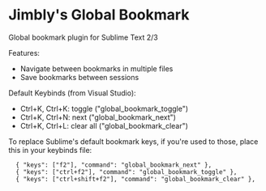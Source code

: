 Jimbly's Global Bookmark
========================

Global bookmark plugin for Sublime Text 2/3

Features:
* Navigate between bookmarks in multiple files
* Save bookmarks between sessions

Default Keybinds (from Visual Studio):
* Ctrl+K, Ctrl+K: toggle ("global_bookmark_toggle")
* Ctrl+K, Ctrl+N: next ("global_bookmark_next")
* Ctrl+K, Ctrl+L: clear all ("global_bookmark_clear")

To replace Sublime's default bookmark keys, if you're used to those, place this in your keybinds file:
```
  { "keys": ["f2"], "command": "global_bookmark_next" },
  { "keys": ["ctrl+f2"], "command": "global_bookmark_toggle" },
  { "keys": ["ctrl+shift+f2"], "command": "global_bookmark_clear" },
```
